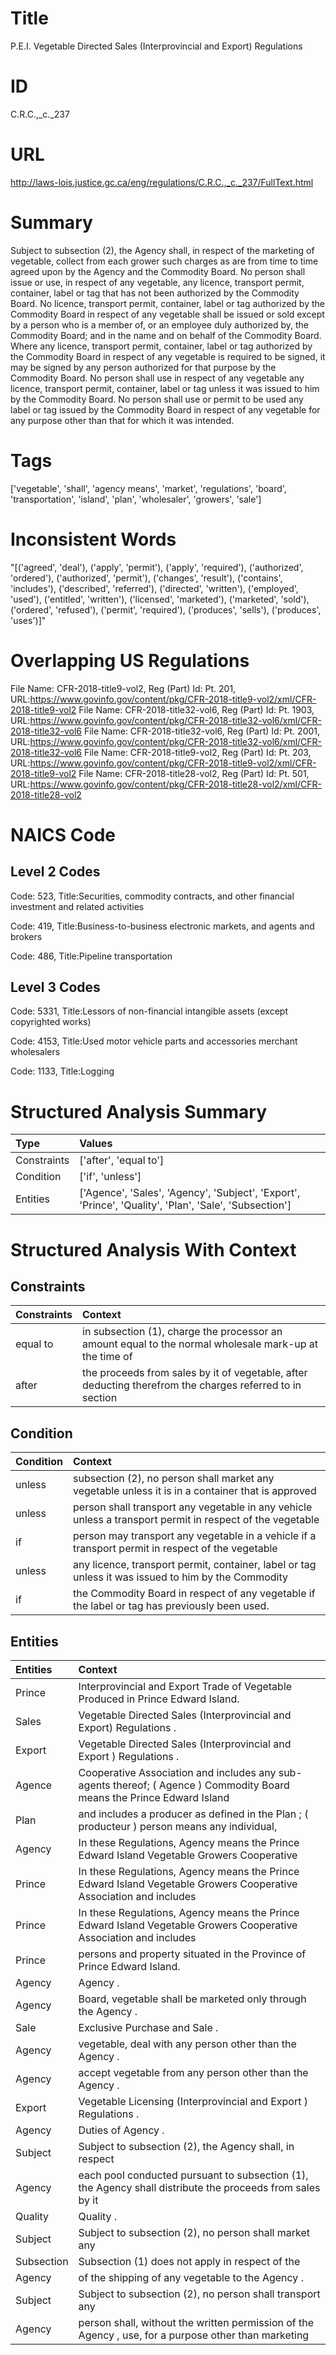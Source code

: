 # Title
P.E.I. Vegetable Directed Sales (Interprovincial and Export) Regulations


# ID
C.R.C.,_c._237

# URL
http://laws-lois.justice.gc.ca/eng/regulations/C.R.C.,_c._237/FullText.html


# Summary
Subject to subsection (2), the Agency shall, in respect of the marketing of vegetable, collect from each grower such charges as are from time to time agreed upon by the Agency and the Commodity Board.
No person shall issue or use, in respect of any vegetable, any licence, transport permit, container, label or tag that has not been authorized by the Commodity Board.
No licence, transport permit, container, label or tag authorized by the Commodity Board in respect of any vegetable shall be issued or sold except by a person who is a member of, or an employee duly authorized by, the Commodity Board; and in the name and on behalf of the Commodity Board.
Where any licence, transport permit, container, label or tag authorized by the Commodity Board in respect of any vegetable is required to be signed, it may be signed by any person authorized for that purpose by the Commodity Board.
No person shall use in respect of any vegetable any licence, transport permit, container, label or tag unless it was issued to him by the Commodity Board.
No person shall use or permit to be used any label or tag issued by the Commodity Board in respect of any vegetable for any purpose other than that for which it was intended.


# Tags
['vegetable', 'shall', 'agency means', 'market', 'regulations', 'board', 'transportation', 'island', 'plan', 'wholesaler', 'growers', 'sale']


# Inconsistent Words
"[('agreed', 'deal'), ('apply', 'permit'), ('apply', 'required'), ('authorized', 'ordered'), ('authorized', 'permit'), ('changes', 'result'), ('contains', 'includes'), ('described', 'referred'), ('directed', 'written'), ('employed', 'used'), ('entitled', 'written'), ('licensed', 'marketed'), ('marketed', 'sold'), ('ordered', 'refused'), ('permit', 'required'), ('produces', 'sells'), ('produces', 'uses')]"


# Overlapping US Regulations
File Name: CFR-2018-title9-vol2, Reg (Part) Id: Pt. 201, URL:https://www.govinfo.gov/content/pkg/CFR-2018-title9-vol2/xml/CFR-2018-title9-vol2
File Name: CFR-2018-title32-vol6, Reg (Part) Id: Pt. 1903, URL:https://www.govinfo.gov/content/pkg/CFR-2018-title32-vol6/xml/CFR-2018-title32-vol6
File Name: CFR-2018-title32-vol6, Reg (Part) Id: Pt. 2001, URL:https://www.govinfo.gov/content/pkg/CFR-2018-title32-vol6/xml/CFR-2018-title32-vol6
File Name: CFR-2018-title9-vol2, Reg (Part) Id: Pt. 203, URL:https://www.govinfo.gov/content/pkg/CFR-2018-title9-vol2/xml/CFR-2018-title9-vol2
File Name: CFR-2018-title28-vol2, Reg (Part) Id: Pt. 501, URL:https://www.govinfo.gov/content/pkg/CFR-2018-title28-vol2/xml/CFR-2018-title28-vol2



# NAICS Code
## Level 2 Codes
Code: 523, Title:Securities, commodity contracts, and other financial investment and related activities

Code: 419, Title:Business-to-business electronic markets, and agents and brokers

Code: 486, Title:Pipeline transportation




## Level 3 Codes
Code: 5331, Title:Lessors of non-financial intangible assets (except copyrighted works)

Code: 4153, Title:Used motor vehicle parts and accessories merchant wholesalers

Code: 1133, Title:Logging







# Structured Analysis Summary
| Type        | Values                                                                                                |
|:------------|:------------------------------------------------------------------------------------------------------|
| Constraints | ['after', 'equal to']                                                                                 |
| Condition   | ['if', 'unless']                                                                                      |
| Entities    | ['Agence', 'Sales', 'Agency', 'Subject', 'Export', 'Prince', 'Quality', 'Plan', 'Sale', 'Subsection'] |


# Structured Analysis With Context
 


## Constraints
| Constraints   | Context                                                                                                  |
|:--------------|:---------------------------------------------------------------------------------------------------------|
| equal to      | in subsection (1), charge the processor an amount equal to the normal wholesale mark-up at the time of   |
| after         | the proceeds from sales by it of vegetable, after deducting therefrom the charges referred to in section |


## Condition
| Condition   | Context                                                                                                   |
|:------------|:----------------------------------------------------------------------------------------------------------|
| unless      | subsection (2), no person shall market any vegetable unless it is in a container that is approved         |
| unless      | person shall transport any vegetable in any vehicle unless a transport permit in respect of the vegetable |
| if          | person may transport any vegetable in a vehicle if a transport permit in respect of the vegetable         |
| unless      | any licence, transport permit, container, label or tag unless it was issued to him by the Commodity       |
| if          | the Commodity Board in respect of any vegetable if  the label or tag has previously been used.            |


## Entities
| Entities   | Context                                                                                                                |
|:-----------|:-----------------------------------------------------------------------------------------------------------------------|
| Prince     | Interprovincial and Export Trade of Vegetable Produced in Prince  Edward Island.                                       |
| Sales      | Vegetable Directed  Sales  (Interprovincial and Export) Regulations .                                                  |
| Export     | Vegetable Directed Sales (Interprovincial and  Export ) Regulations .                                                  |
| Agence     | Cooperative Association and includes any sub-agents thereof; ( Agence ) Commodity Board means the Prince Edward Island |
| Plan       | and includes a producer as defined in the Plan ; ( producteur ) person means any individual,                           |
| Agency     | In these Regulations,  Agency means the Prince Edward Island Vegetable Growers Cooperative                             |
| Prince     | In these Regulations, Agency  means the  Prince Edward Island Vegetable Growers Cooperative Association and includes   |
| Prince     | In these Regulations, Agency  means the  Prince Edward Island Vegetable Growers Cooperative Association and includes   |
| Prince     | persons and property situated in the Province of Prince  Edward Island.                                                |
| Agency     | Agency .                                                                                                               |
| Agency     | Board, vegetable shall be marketed only through the Agency .                                                           |
| Sale       | Exclusive Purchase and  Sale .                                                                                         |
| Agency     | vegetable, deal with any person other than the Agency .                                                                |
| Agency     | accept vegetable from any person other than the Agency .                                                               |
| Export     | Vegetable Licensing (Interprovincial and  Export ) Regulations .                                                       |
| Agency     | Duties of  Agency .                                                                                                    |
| Subject    | Subject to subsection (2), the Agency shall, in respect                                                                |
| Agency     | each pool conducted pursuant to subsection (1), the Agency shall distribute the proceeds from sales by it              |
| Quality    | Quality .                                                                                                              |
| Subject    | Subject to subsection (2), no person shall market any                                                                  |
| Subsection | Subsection (1) does not apply in respect of the                                                                        |
| Agency     | of the shipping of any vegetable to the Agency .                                                                       |
| Subject    | Subject to subsection (2), no person shall transport any                                                               |
| Agency     | person shall, without the written permission of the Agency , use, for a purpose other than marketing                   |


